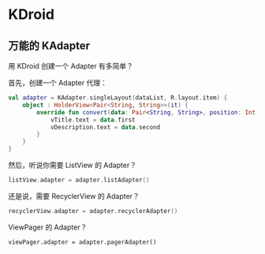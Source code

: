 # KDroid

## 万能的 KAdapter

用 KDroid 创建一个 Adapter 有多简单？

首先，创建一个 Adapter 代理：

```kotlin
val adapter = KAdapter.singleLayout(dataList, R.layout.item) {
    object : HolderView<Pair<String, String>>(it) {
        override fun convert(data: Pair<String, String>, position: Int) {
            vTitle.text = data.first
            vDescription.text = data.second
        }
    }
}
```

然后，听说你需要 ListView 的 Adapter？
```kotlin
listView.adapter = adapter.listAdapter()
```

还是说，需要 RecyclerView 的 Adapter？
```kotlin
recyclerView.adapter = adapter.recyclerAdapter()
```

ViewPager 的 Adapter？
```
viewPager.adapter = adapter.pagerAdapter()
```



